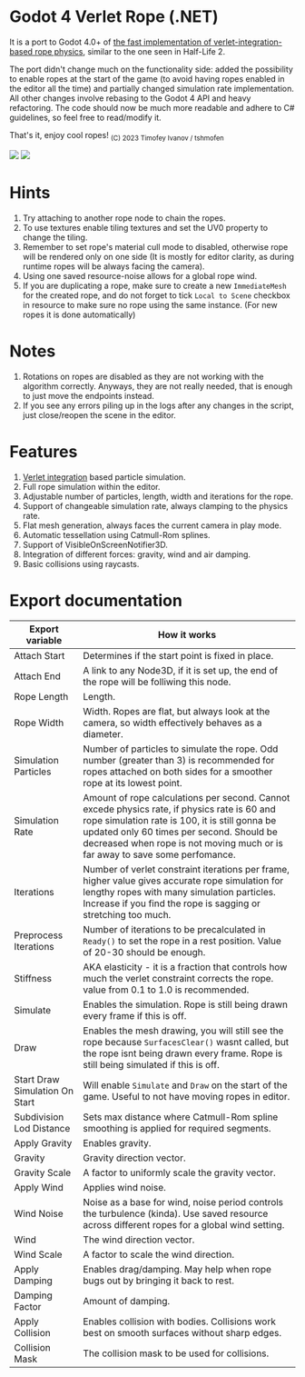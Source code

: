 # Godot 4 Verlet Rope (.NET)

It is a port to Godot 4.0+ of [the fast implementation of verlet-integration-based rope physics](https://github.com/2nafish117/godot-verlet-rope), similar to the one seen in Half-Life 2. 

The port didn't change much on the functionality side: added the possibility to enable ropes at the start of the game (to avoid having ropes enabled in the editor all the time) and partially changed simulation rate implementation. All other changes involve rebasing to the Godot 4 API and heavy refactoring. The code should now be much more readable and adhere to C# guidelines, so feel free to read/modify it.

That's it, enjoy cool ropes! <sub>(C) 2023 Timofey Ivanov / tshmofen</sub>

![](https://github.com/Tshmofen/verlet-rope-4/blob/master/images/moving_ropes.gif)
![](https://github.com/Tshmofen/verlet-rope-4/blob/master/images/physics_ropes.gif)

# Hints
1. Try attaching to another rope node to chain the ropes.
2. To use textures enable tiling textures and set the UV0 property to change the tiling.
3. Remember to set rope's material cull mode to disabled, otherwise rope will be rendered only on one side (It is mostly for editor clarity, as during runtime ropes will be always facing the camera).
4. Using one saved resource-noise allows for a global rope wind.
5. If you are duplicating a rope, make sure to create a new `ImmediateMesh` for the created rope, and do not forget to tick `Local to Scene` checkbox in resource to make sure no rope using the same instance. (For new ropes it is done automatically)

# Notes
1. Rotations on ropes are disabled as they are not working with the algorithm correctly. Anyways, they are not really needed, that is enough to just move the endpoints instead.
2. If you see any errors piling up in the logs after any changes in the script, just close/reopen the scene in the editor.

# Features
1. [Verlet integration](https://en.wikipedia.org/wiki/Verlet_integration) based particle simulation.
2. Full rope simulation within the editor.
3. Adjustable number of particles, length, width and iterations for the rope.
4. Support of changeable simulation rate, always clamping to the physics rate.
5. Flat mesh generation, always faces the current camera in play mode.
6. Automatic tessellation using Catmull-Rom splines.
7. Support of VisibleOnScreenNotifier3D.
8. Integration of different forces: gravity, wind and air damping.
9. Basic collisions using raycasts.

# Export documentation
| Export variable | How it works |
|--|--|
| Attach Start   | Determines if the start point is fixed in place. |
| Attach End     | A link to any Node3D, if it is set up, the end of the rope will be folliwing this node. |
| Rope Length    | Length. |
| Rope Width     | Width. Ropes are flat, but always look at the camera, so width effectively behaves as a diameter.|
| Simulation Particles | Number of particles to simulate the rope. Odd number (greater than 3) is recommended for ropes attached on both sides for a smoother rope at its lowest point. |
| Simulation Rate| Amount of rope calculations per second. Cannot excede physics rate,  if physics rate is 60 and rope simulation rate is 100, it is still gonna be updated only 60 times per second. Should be decreased when rope is not moving much or is far away to save some perfomance. |
| Iterations     | Number of verlet constraint iterations per frame, higher value gives accurate rope simulation for lengthy ropes with many simulation particles. Increase if you find the rope is sagging or stretching too much. |
| Preprocess Iterations| Number of iterations to be precalculated in `Ready()` to set the rope in a rest position. Value of 20-30 should be enough. |
| Stiffness      | AKA elasticity - it is a fraction that controls how much the verlet constraint corrects the rope. value from 0.1 to 1.0 is recommended. |
| Simulate       | Enables the simulation. Rope is still being drawn every frame if this is off. |
| Draw           | Enables the mesh drawing, you will still see the rope because `SurfacesClear()` wasnt called, but the rope isnt being drawn every frame. Rope is still being simulated if this is off. |
| Start Draw Simulation On Start | Will enable `Simulate` and `Draw` on the start of the game. Useful to not have moving ropes in editor. |
| Subdivision Lod Distance | Sets max distance where Catmull-Rom spline smoothing is applied for required segments. |
| Apply Gravity  | Enables gravity. |
| Gravity        | Gravity direction vector. |
| Gravity Scale  | A factor to uniformly scale the gravity vector. |
| Apply Wind     | Applies wind noise. |
| Wind Noise     | Noise as a base for wind, noise period controls the turbulence (kinda). Use saved resource across different ropes for a global wind setting. |
| Wind           | The wind direction vector.|
| Wind Scale     | A factor to scale the wind direction. |
| Apply Damping  | Enables drag/damping. May help when rope bugs out by bringing it back to rest. |
| Damping Factor | Amount of damping. |
| Apply Collision| Enables collision with bodies. Collisions work best on smooth surfaces without sharp edges. |
| Collision Mask | The collision mask to be used for collisions. |
